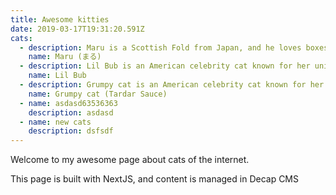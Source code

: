 ```yaml
---
title: Awesome kitties
date: 2019-03-17T19:31:20.591Z
cats:
  - description: Maru is a Scottish Fold from Japan, and he loves boxes sadsadsad.
    name: Maru (まる)
  - description: Lil Bub is an American celebrity cat known for her unique appearance.
    name: Lil Bub
  - description: Grumpy cat is an American celebrity cat known for her grumpy appearance.
    name: Grumpy cat (Tardar Sauce)
  - name: asdasd63536363
    description: asdasd
  - name: new cats
    description: dsfsdf
---
```


Welcome to my awesome page about cats of the internet.

This page is built with NextJS, and content is managed in Decap CMS
